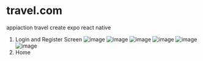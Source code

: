 # travel.com
appiaction travel create expo react native
1. Login and Register Screen 
 ![image](https://media.discordapp.net/attachments/757941239495655464/1111524693770514452/Screenshot_2023-05-26-12-18-24-721_com.kimsnow33.travelapp.jpg?width=239&height=531)
 ![image](https://media.discordapp.net/attachments/757941239495655464/1111527083655581776/349207265_970811901036311_6049371933990194885_n.jpg?width=239&height=531)
 ![image](https://media.discordapp.net/attachments/757941239495655464/1111527082485362698/349459987_903595187404332_5807272156775095353_n.jpg?width=239&height=531)
 ![image](https://media.discordapp.net/attachments/757941239495655464/1111527082707668992/349295006_3479818855582177_3909930204924515692_n.jpg?width=239&height=531)
 ![image](https://media.discordapp.net/attachments/757941239495655464/1111527082955116644/349244201_1408304270010186_3767121072436409588_n.jpg?width=239&height=531)
 ![image](https://media.discordapp.net/attachments/757941239495655464/1111527731646181406/349223770_1033763360923109_7533086766345569855_n.jpg?width=239&height=531)
2. Home

